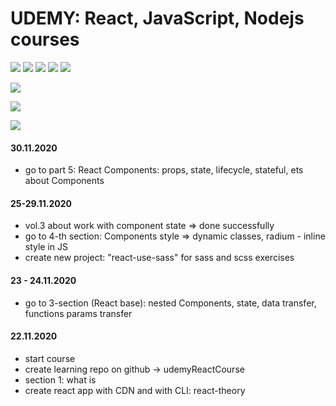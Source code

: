 # UDEMY: React, JavaScript, Nodejs courses

<p>
   <img src="https://img.shields.io/badge/javascript%20-%23323330.svg?&style=for-the-badge&logo=javascript&logoColor=%23F7DF1E"/>
  <img src="https://img.shields.io/badge/node.js%20-%2343853D.svg?&style=for-the-badge&logo=node.js&logoColor=white"/>
  <img src="https://img.shields.io/badge/react%20-%2320232a.svg?&style=for-the-badge&logo=react&logoColor=%2361DAFB"/>
  <img src="https://img.shields.io/badge/redux%20-%23593d88.svg?&style=for-the-badge&logo=redux&logoColor=white"/>
  <img src="https://img.shields.io/badge/firebase%20-%23039BE5.svg?&style=for-the-badge&logo=firebase"/>
</p>

[![](https://img.shields.io/github/issues/kuklinv/UDEMY?logo=UDEMY)](http://shields.io/)

![](https://img.shields.io/github/last-commit/kuklinv/UDEMY?logo=github)

![](https://img.shields.io/github/commit-activity/y/kuklinv/UDEMY?logo=github)

#### 30.11.2020

- go to part 5: React Components: props, state, lifecycle, stateful, ets about Components

#### 25-29.11.2020

- vol.3 about work with component state => done successfully
- go to 4-th section: Components style => dynamic classes, radium - inline style in JS
- create new project: "react-use-sass" for sass and scss exercises

#### 23 - 24.11.2020

- go to 3-section (React base): nested Components, state, data transfer, functions params transfer

#### 22.11.2020

- start course
- create learning repo on github -> udemyReactCourse
- section 1: what is
- create react app with CDN and with CLI: react-theory
